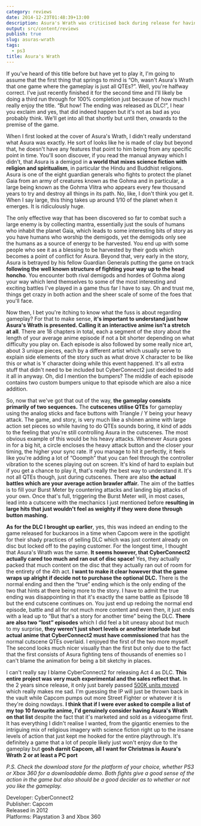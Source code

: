 ```yaml
---
category: reviews
date: 2014-12-23T01:48:39+13:00
description: Asura's Wrath was criticised back during release for having a DLC ending but don't let that affect what you think of the game! You might be surprised.
output: src/content/reviews
publish: true
slug: asuras-wrath
tags:
  - ps3
title: Asura's Wrath
---
```

If you've heard of this title before but have yet to play it, I'm going to assume that the first thing that springs to mind is “Oh, wasn't Asura's Wrath that one game where the gameplay is just all QTEs?”. Well, you're halfway correct. I've just recently finished it for the second time and I'll likely be doing a third run through for 100% completion just because of how much I really enjoy the title. “But how! The ending was released as DLC!”, I hear you exclaim and yes, that did indeed happen but it's not as bad as you probably think. We'll get into all that shortly but until then, onwards to the premise of the game.

When I first looked at the cover of Asura's Wrath, I didn't really understand what Asura was exactly. He sort of looks like he is made of clay but beyond that, he doesn't have any features that point to him being from any specific point in time. You'll soon discover, if you read the manual anyway which I didn't, that Asura is a demigod in **a world that mixes science fiction with religion and spiritualism**, in particular the Hindu and Buddhist religions. Asura is one of the eight guardian generals who fights to protect the planet Gaia from an army of creatures known as the Gohma and in particular, a large being known as the Gohma Vlitra who appears every few thousand years to try and destroy all things in its path. No, like, I don't think you get it. When I say large, this thing takes up around 1/10 of the planet when it emerges. It is ridiculously huge.

The only effective way that has been discovered so far to combat such a large enemy is by collecting mantra, essentially just the souls of humans who inhabit the planet Gaia, which leads to some interesting bits of story as you have humans who worship the demigods, yet the demigods only see the humans as a source of energy to be harvested. You end up with some people who see it as a blessing to be harvested by their gods which becomes a point of conflict for Asura. Beyond that, very early in the story, Asura is betrayed by his fellow Guardian Generals putting the game on track **following the well known structure of fighting your way up to the head honcho**. You encounter both rival demigods and hordes of Gohma along your way which lend themselves to some of the most interesting and exciting battles I've played in a game thus far I have to say. Oh and trust me, things get crazy in both action and the sheer scale of some of the foes that you'll face.

Now then, I bet you're itching to know what the fuss is about regarding gameplay? For that to make sense, **it's important to understand just how Asura's Wrath is presented. Calling it an interactive anime isn't a stretch at all**. There are 18 chapters in total, each a segment of the story about the length of your average anime episode if not a bit shorter depending on what difficulty you play on. Each episode is also followed by some really nice art, about 3 unique pieces, each by a different artist which usually serve to explain side elements of the story such as what drove X character to be like this or what is Y character doing while this event happened. It's all extra stuff that didn't need to be included but CyberConnect2 just decided to add it all in anyway. Oh, did I mention the bumpers? The middle of each episode contains two custom bumpers unique to that episode which are also a nice addition.

So, now that we've got that out of the way, **the gameplay consists primarily of two sequences.** The **cutscenes utilise QTEs** for gameplay using the analog sticks and face buttons with Triangle / Y being your heavy attack. The game, and story, is very much like a shōnen anime with large action set pieces so while having to do QTEs sounds boring, it kind of adds to the feeling that you're still controlling Asura in the cutscenes. The most obvious example of this would be his heavy attacks. Whenever Asura goes in for a big hit, a circle encloses the heavy attack button and the closer your timing, the higher your sync rate. If you manage to hit it perfectly, it feels like you're adding a lot of “Ooomph” that you can feel through the controller vibration to the scenes playing out on screen. It's kind of hard to explain but if you get a chance to play it, that's really the best way to understand it. It's not all QTEs though, just during cutscenes. There are also **the actual battles which are your average action brawler affair.** The aim of the battles is to fill your Burst Meter by countering attacks and landing big attacks of your own. Once that's full, triggering the Burst Meter will, in most cases, lead into a cutscene with the mechanics I just mentioned before **resulting in large hits that just wouldn't feel as weighty if they were done through button mashing.**

**As for the DLC I brought up earlier**, yes, this was indeed an ending to the game released for buckaroos in a time when Capcom were in the spotlight for their shady practices of selling DLC which was just content already on disc but locked off to the paying customer. For the longest time, I thought that Asura's Wrath was the same. **It seems however, that CyberConnect2 actually cared too much and ran out of disc space!** Yes, they actually packed that much content on the disc that they actually ran out of room for the entirety of the 4th act. **I want to make it clear however that the game wraps up alright if decide not to purchase the optional DLC.** There is the normal ending and then the “true” ending which is the only ending of the two that hints at there being more to the story. I have to admit the true ending was disappointing in that it's exactly the same battle as Episode 18 but the end cutscene continues on. You just end up redoing the normal end episode, battle and all for not much more content and even then, it just ends with a lead up to “But that's a story for another time” being the DLC. **There are also two “lost” episodes** which I did feel a bit uneasy about but much to my surprise, **they weren't just short levels or another interlude but actual anime that CyberConnect2 must have commissioned** that has the normal cutscene QTEs overlaid. I enjoyed the first of the two more myself. The second looks much nicer visually than the first but only due to the fact that the first consists of Asura fighting tens of thousands of enemies so I can't blame the animation for being a bit sketchy in places.

I can't really say I blame CyberConnect2 for releasing Act 4 as DLC. **This entire project was very much experimental and the sales reflect that.** In the 2 years since release, it only just barely passed [500K units moved](https://www.vgchartz.com/gamedb/?name=asura%27s+wrath) which really makes me sad. I'm guessing the IP will just be thrown back in the vault while Capcom pumps out more Street Fighter or whatever it is they're doing nowdays. **I think that if I were ever asked to compile a list of my top 10 favourite anime, I'd genuinely consider having Asura's Wrath on that list** despite the fact that it's marketed and sold as a videogame first. It has everything I didn't realise I wanted, from the gigantic enemies to the intriguing mix of religious imagery with science fiction right up to the insane levels of action that just kept me hooked for the entire playthrough. It's definitely a game that a lot of people likely just won't enjoy due to the gameplay but **gosh darnit Capcom, all I want for Christmas is Asura's Wrath 2 or at least a PC port**

_P.S. Check the download store for the platform of your choice, whether PS3 or Xbox 360 for a downloadable demo. Both fights give a good sense of the action in the game but also should be a good decider as to whether or not you like the gameplay._

Developer: CyberConnect2 \
Publisher: Capcom \
Released in 2012 \
Platforms: Playstation 3 and Xbox 360

